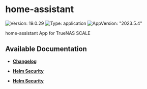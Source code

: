 # home-assistant

![Version: 19.0.29](https://img.shields.io/badge/Version-19.0.29-informational?style=flat-square) ![Type: application](https://img.shields.io/badge/Type-application-informational?style=flat-square) ![AppVersion: "2023.5.4"](https://img.shields.io/badge/AppVersion-"2023.5.4"-informational?style=flat-square)

home-assistant App for TrueNAS SCALE

## Available Documentation

- [**Changelog**](CHANGELOG)

- [**Helm Security**](container-security)

- [**Helm Security**](helm-security)

